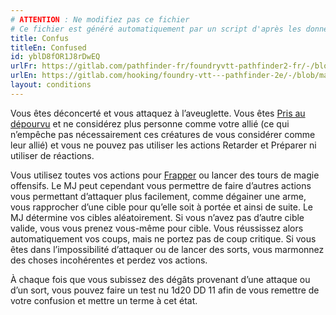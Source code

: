 ```yaml
---
# ATTENTION : Ne modifiez pas ce fichier
# Ce fichier est généré automatiquement par un script d'après les données du module Foundry VTT officiel et de sa traduction
title: Confus
titleEn: Confused
id: yblD8fOR1J8rDwEQ
urlFr: https://gitlab.com/pathfinder-fr/foundryvtt-pathfinder2-fr/-/blob/master/data/conditionitems/yblD8fOR1J8rDwEQ.htm
urlEn: https://gitlab.com/hooking/foundry-vtt---pathfinder-2e/-/blob/master/packs/data/conditionitems.db/confused.json
layout: conditions
---
```

Vous êtes déconcerté et vous attaquez à l’aveuglette. Vous êtes [Pris au dépourvu](pris-au-dépourvu.html) et ne considérez plus personne comme votre allié (ce qui n’empêche pas nécessairement ces créatures de vous considérer comme leur allié) et vous ne pouvez pas utiliser les actions Retarder et Préparer ni utiliser de réactions.  
  
Vous utilisez toutes vos actions pour [Frapper](../actions/frapper.html) ou lancer des tours de magie offensifs. Le MJ peut cependant vous permettre de faire d’autres actions vous permettant d’attaquer plus facilement, comme dégainer une arme, vous rapprocher d’une cible pour qu’elle soit à portée et ainsi de suite. Le MJ détermine vos cibles aléatoirement. Si vous n’avez pas d’autre cible valide, vous vous prenez vous-même pour cible. Vous réussissez alors automatiquement vos coups, mais ne portez pas de coup critique. Si vous êtes dans l’impossibilité d’attaquer ou de lancer des sorts, vous marmonnez des choses incohérentes et perdez vos actions.  
  
À chaque fois que vous subissez des dégâts provenant d’une attaque ou d’un sort, vous pouvez faire un test nu <a class="inline-roll roll" title="test nu DD 11" data-mode="roll" data-flavor="test nu DD 11" data-formula="1d20"><i class="fas fa-dice-d20"></i> 1d20</a> DD 11 afin de vous remettre de votre confusion et mettre un terme à cet état.
